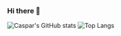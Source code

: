 ### Hi there 👋

![Caspar's GitHub stats](https://github-readme-stats.vercel.app/api?username=vndrks&show_icons=true&theme=tokyonight) ![Top Langs](https://github-readme-stats.vercel.app/api/top-langs/?username=vndrks&layout=compact)

<!--
**vndrks/vndrks** is a ✨ _special_ ✨ repository because its `README.md` (this file) appears on your GitHub profile.

Here are some ideas to get you started:

- 🔭 I’m currently working on ...
- 🌱 I’m currently learning ...
- 👯 I’m looking to collaborate on ...
- 🤔 I’m looking for help with ...
- 💬 Ask me about ...
- 📫 How to reach me: ...
- 😄 Pronouns: ...
- ⚡ Fun fact: ...
-->
